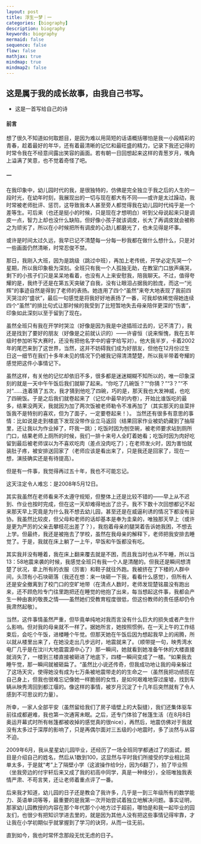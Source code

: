 ```yaml
---
layout: post
title: 浮生一梦｜一
categories: [biography]
description: biography
keywords: biography
mermaid: false
sequence: false
flow: false
mathjax: true
mindmap: true
mindmap2: false
---
```

## 这是属于我的成长故事，由我自己书写。
 - 这是一首写给自己的诗



#### 前言
想了很久不知道如何取题目，是因为难以用简短的话语概括哪怕是我一小段精彩的青春，趁着最好的年华，还有着最清晰的记忆和最旺盛的精力，记录下我还记得的时常令我在不经意间露出笑容的画面。若有朝一日回想起来这样的青葱岁月，嘴角上溢满了笑意，也不觉着奇怪了吧。
#### 一
在我印象中，幼儿园时代的我，是很独特的，仿佛是完全独立于我之后的人生的一段时光，在幼年时刻，我展现出的一切与现在都大有不同——或许是太过躁动，我时常被老师批评、惩罚，这导致我本人甚至旁人都觉得我在幼儿园时代纯乎是一个差等生。可后来（也还是挺小的时候，只是现在才想明白）听到父母说起来只是调皮一点，智力上却也没什么缺陷，但好像小孩子就该调皮，长大了再调皮就会被称之为顽劣了，所以在小时候把所有调皮的心劲儿都磨光了，也未见得是坏事。

或许是时间太过久远，我早已记不清楚每一分每一秒我都在做什么想什么，只是对一些画面仍然清晰，时常忍俊不禁。

那日，我刚入大班，因为是跳级（跳过中班），再加上老传统，开学必定先哭一个星期，所以我印象极为深刻。全班只有我一个人孤独无助，在教室门口放声痛哭，剩下的小孩子们只是呆呆地看着，也没有人上来安慰我，陪我聊天。不过，值得夸耀的是，我终于还是在第五天突破了自我，没有让眼泪占据我的脸庞，而这一“光辉”的事迹自然是得到了老师的表扬。她连用了四个“虽然”来夸大地表现了我前四天哭泣的“盛状”，最后一句感觉是将我好好地表扬了一番，可我却依稀觉得她连续四个“虽然”的排比句式让那时候的我受到了比短暂地失去母亲陪伴更深的“伤害”，印象如此深刻以至于留到了现在。

虽然全班只有我在开学时哭泣（好像是因为我是中途插班过去的，记不清了），我还是找到了要好的朋友（好像是之前就认识的）——许睿恒（说来惭愧，我在五年级时参加听写大赛时，还没有把他名字中的睿字给写对）。他大我半岁，卡着2002年的尾巴来到了这世界，当然，这并不妨碍我们成为好朋友，但他在12月份过生日这一细节在我们十多年未见的情况下仍被我记得清清楚楚，所以我半带着夸耀的感觉把这件小事情记下。

虽然这样，有关他的记忆却依旧不多，很多都是迷迷糊糊不知所以的，唯一印象深刻的就是一天中午午饭后我们就聊了起来。“你吃了几碗饭？”“你猜？”“3？”“不对“……连着猜了五次，我才猜到他吃了四碗，巧的是，那天我也大发神威，也吃了四碗饭。于是之后我们就卷起来了（记忆中最早的内卷），开始比谁饭吃的最多，结果没两天，我就因为加了两次饭被老师勒令不准再加了（其实那天的韭菜拌饭我不是特别的喜欢，但为了面子，一定要卷起来！）。
当然还有很多有意思的事情：比如说是走到楼底下发现没带作业立马返回（结果回家作业被奶奶藏到了抽屉里，还让我以为作业掉了，吓我一跳）；吃饭时因为刨空碗，被老师要求站到厕所门口，结果老师上厕所的时候，我们一排十来号人全盯着她看；吃饭时因为肉好吃留到最后被老师误以为不喜欢吃肉（差点没肉吃了）；在老师发火时，因为害怕就装肚子疼，被安排送回家了（老师应该是看出来了，只是我还是回家了，现在一想，演技确实还是有待提高）。

但是有一件事，我觉得再过五十年，我也不可能忘记。

这天注定令人难忘：是2008年5月12日。

其实我虽然在老师看来不太遵守规矩，但整体上还是比较不错的——早上从不迟到、作业也按时完成，但在这一天却难得地出了岔子。我不下数十次回想都记不起来那天早上究竟是为什么我不想去幼儿园，甚至还是在威逼利诱的情况下都没有妥协。我虽然比较皮，但父母和老师的话却基本是奉为圭臬的，唯独那天早上（或许是更为严厉的父亲去攀枝花出差了？），我抱着母亲的腿哭着告诉她我困，不想去上学。但最终，我还是被拖去了学校，虽然在我母亲的解释下，老师把我安排去睡觉了。于是，我就在床上躺了一上午，早饭和午饭都没有吃。

其实我并没有睡着，我在床上翻来覆去就是不困，而且我当时也从不午睡，所以当13：58地震来袭的时候，我感觉全班只有我一个人是清醒的。但我还是瞬间想清楚了状况，拿上所有的衣服（厉害）和鞋子就往外跑。我被挤在了下楼的人群中间，头顶有小石块砸落（我还在想：来一块砸一下我，看看什么感觉），但所有人还是安全撤离到了校门口的空旷地带（在清点人数时，老师发现楚铭晨没有跑出来，还不顾危险专门往里跑把还在睡觉的他抱了出来，每当想起这件事，我都会产生一种由衷的敬畏之情——虽然她们受教育程度很低，但这份教师的责任感却仍令我肃然起敬）。

当然，这件事情虽然严重，但毕竟单纯地对我而言没有什么巨大的损失或者产生什么影响。但对我的母亲就不一样了。据她所言，她按照惯例，在一天上午的工作结束后，会吃个午饭，进楼睡个午觉。但那天她在午饭后因为想起我早上的闹腾，所以就从楼里出来了，在她没走出几步远时，地震就来了。（顺带提一句，映秀湾水电厂几乎是在汶川大地震震源中心了）那一瞬间，她就看到她准备午休的大楼直接就消失了，一楼到三楼直接被砸进了地底下，四楼一瞬间变成了一楼。“如果我去睡午觉，那一瞬间就被砸扁了。“虽然比小说还传奇，但我成功地让我的母亲躲过了这场天灾，使得她没有成为七万条被地震带走的的生命之一（虽然我把功绩揽在自己身上，但我也很难忘记像她一样脆弱的女性，是如何艰难地穿过废墟，找到车辆从映秀湾回到都江堰的。像这样的事情，被岁月沉淀了十几年后突然就有了令人感到不可思议的力量）。

所幸，一家人全部平安（虽然留给我们了房子墙壁上的大裂缝），我们还集体驱车前往成都避难，我也第一次通宵未眠。之后，还专门体验了帐篷生活（在8月8日奥运开幕式时所有帐篷都被收掉的感觉真的很nice），再然后，地震仿佛对于我就没有太多过于深厚的影响了，只是再偶尔面对三五级的小地震时，多了淡然与从容不迫。

2009年6月，我从星星幼儿园毕业，还经历了一场全班同学都通过了的面试，题目是介绍自己的姓名，然后从1数到100，这显然与平时我们所接受的学业相比简单太多，于是就“考”上了隔壁小学（这波操作给9分，因为6翻了），拍了毕业照（坐我旁边的付宇轩后来又成了我的初高中同学，真是一种缘分），全班唯独我表情严肃、不苟言笑，还让老师着重点评了一番。

后来我才知道，幼儿园的日子还是教会了我许多，几乎是一到三年级所有的数学能力、英语单词等等，最重要的是我第一次开始尝试着独立地解决问题。事实证明，那家幼儿园教授的内容在那个年代那个小地方过于超前，哪怕是和我一起毕业的园友们，也很少有把知识学进去里的，就是因为其他人没有把这些事情记得牢靠，才让我在小学初期似乎就掌握到了学习的诀窍，从而一往无前。

直到如今，我也时常怀念那段无忧无虑的日子。